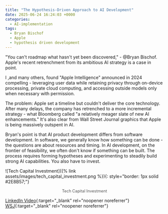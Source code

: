 ```yaml
---
title: "The Hypothesis-Driven Approach to AI Development"
date: 2025-06-24 16:24:03 +0000
categories: 
  - AI-implementation
tags:
  - Bryan Bischof
  - Apple
  - hypothesis driven development
---
```


"You can't roadmap what hasn't yet been discovered," - @Bryan Bischof. Apple's recent retrenchment from its ambitious AI strategy is a case in point.

I ,and many others, found "Apple Intelligence" announced in 2024 compelling - leveraging user data while retaining privacy through on-device processing, private cloud computing, and accessing outside models only when necessary with permission.

The problem: Apple set a timeline but couldn't deliver the core technology. After many delays, the company has retrenched to a more incremental strategy - what Bloomberg called "a relatively meager slate of new AI enhancements." It's also clear from Wall Street Journal graphics that Apple is being massively outspent in AI.

Bryan's point is that AI product development differs from software development. In software, we generally know how something can be done - the questions are about resources and timing. In AI development, on the frontier of feasibility, we often don't know if something can be built. The process requires forming hypotheses and experimenting to steadily build strong AI capabilities. You also have to invest.

![Tech Capital Investment]({% link assets/images/tech_capital_investment.png %}){: style="border: 1px solid #2E8B57;"}

<p style="text-align: center; font-size: 0.9em; color: #555;">
  Tech Capital Investment
</p>


[LinkedIn Video](https://lnkd.in/gYwkuK-X){:target="_blank" rel="noopener noreferrer"}
[WSJ](https://www.wsj.com/tech/ai/apple-ai-strategy-wwdc-challenges-bdae4fb5){:target="_blank" rel="noopener noreferrer"}

